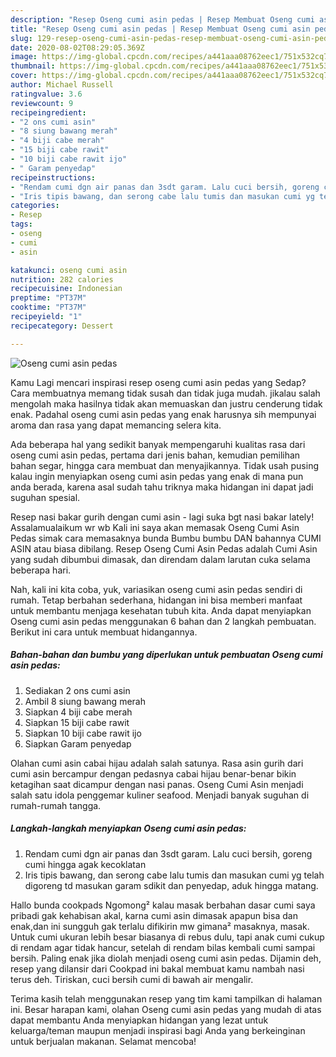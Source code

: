 ```yaml
---
description: "Resep Oseng cumi asin pedas | Resep Membuat Oseng cumi asin pedas Yang Lezat"
title: "Resep Oseng cumi asin pedas | Resep Membuat Oseng cumi asin pedas Yang Lezat"
slug: 129-resep-oseng-cumi-asin-pedas-resep-membuat-oseng-cumi-asin-pedas-yang-lezat
date: 2020-08-02T08:29:05.369Z
image: https://img-global.cpcdn.com/recipes/a441aaa08762eec1/751x532cq70/oseng-cumi-asin-pedas-foto-resep-utama.jpg
thumbnail: https://img-global.cpcdn.com/recipes/a441aaa08762eec1/751x532cq70/oseng-cumi-asin-pedas-foto-resep-utama.jpg
cover: https://img-global.cpcdn.com/recipes/a441aaa08762eec1/751x532cq70/oseng-cumi-asin-pedas-foto-resep-utama.jpg
author: Michael Russell
ratingvalue: 3.6
reviewcount: 9
recipeingredient:
- "2 ons cumi asin"
- "8 siung bawang merah"
- "4 biji cabe merah"
- "15 biji cabe rawit"
- "10 biji cabe rawit ijo"
- " Garam penyedap"
recipeinstructions:
- "Rendam cumi dgn air panas dan 3sdt garam. Lalu cuci bersih, goreng cumi hingga agak kecoklatan"
- "Iris tipis bawang, dan serong cabe lalu tumis dan masukan cumi yg telah digoreng td masukan garam sdikit dan penyedap, aduk hingga matang."
categories:
- Resep
tags:
- oseng
- cumi
- asin

katakunci: oseng cumi asin 
nutrition: 282 calories
recipecuisine: Indonesian
preptime: "PT37M"
cooktime: "PT37M"
recipeyield: "1"
recipecategory: Dessert

---
```



![Oseng cumi asin pedas](https://img-global.cpcdn.com/recipes/a441aaa08762eec1/751x532cq70/oseng-cumi-asin-pedas-foto-resep-utama.jpg)

Kamu Lagi mencari inspirasi resep oseng cumi asin pedas yang Sedap? Cara membuatnya memang tidak susah dan tidak juga mudah. jikalau salah mengolah maka hasilnya tidak akan memuaskan dan justru cenderung tidak enak. Padahal oseng cumi asin pedas yang enak harusnya sih mempunyai aroma dan rasa yang dapat memancing selera kita.

Ada beberapa hal yang sedikit banyak mempengaruhi kualitas rasa dari oseng cumi asin pedas, pertama dari jenis bahan, kemudian pemilihan bahan segar, hingga cara membuat dan menyajikannya. Tidak usah pusing kalau ingin menyiapkan oseng cumi asin pedas yang enak di mana pun anda berada, karena asal sudah tahu triknya maka hidangan ini dapat jadi suguhan spesial.

Resep nasi bakar gurih dengan cumi asin - lagi suka bgt nasi bakar lately! Assalamualaikum wr wb Kali ini saya akan memasak Oseng Cumi Asin Pedas simak cara memasaknya bunda Bumbu bumbu DAN bahannya CUMI ASIN atau biasa dibilang. Resep Oseng Cumi Asin Pedas adalah Cumi Asin yang sudah dibumbui dimasak, dan direndam dalam larutan cuka selama beberapa hari.


Nah, kali ini kita coba, yuk, variasikan oseng cumi asin pedas sendiri di rumah. Tetap berbahan sederhana, hidangan ini bisa memberi manfaat untuk membantu menjaga kesehatan tubuh kita. Anda dapat menyiapkan Oseng cumi asin pedas menggunakan 6 bahan dan 2 langkah pembuatan. Berikut ini cara untuk membuat hidangannya.

<!--inarticleads1-->

##### Bahan-bahan dan bumbu yang diperlukan untuk pembuatan Oseng cumi asin pedas:

1. Sediakan 2 ons cumi asin
1. Ambil 8 siung bawang merah
1. Siapkan 4 biji cabe merah
1. Siapkan 15 biji cabe rawit
1. Siapkan 10 biji cabe rawit ijo
1. Siapkan  Garam penyedap


Olahan cumi asin cabai hijau adalah salah satunya. Rasa asin gurih dari cumi asin bercampur dengan pedasnya cabai hijau benar-benar bikin ketagihan saat dicampur dengan nasi panas. Oseng Cumi Asin menjadi salah satu idola penggemar kuliner seafood. Menjadi banyak suguhan di rumah-rumah tangga. 

<!--inarticleads2-->

##### Langkah-langkah menyiapkan Oseng cumi asin pedas:

1. Rendam cumi dgn air panas dan 3sdt garam. Lalu cuci bersih, goreng cumi hingga agak kecoklatan
1. Iris tipis bawang, dan serong cabe lalu tumis dan masukan cumi yg telah digoreng td masukan garam sdikit dan penyedap, aduk hingga matang.


Hallo bunda cookpads Ngomong² kalau masak berbahan dasar cumi saya pribadi gak kehabisan akal, karna cumi asin dimasak apapun bisa dan enak,dan ini sungguh gak terlalu difikirin mw gimana² masaknya, masak. Untuk cumi ukuran lebih besar biasanya di rebus dulu, tapi anak cumi cukup di rendam agar tidak hancur, setelah di rendam bilas kembali cumi sampai bersih. Paling enak jika diolah menjadi oseng cumi asin pedas. Dijamin deh, resep yang dilansir dari Cookpad ini bakal membuat kamu nambah nasi terus deh. Tiriskan, cuci bersih cumi di bawah air mengalir. 

Terima kasih telah menggunakan resep yang tim kami tampilkan di halaman ini. Besar harapan kami, olahan Oseng cumi asin pedas yang mudah di atas dapat membantu Anda menyiapkan hidangan yang lezat untuk keluarga/teman maupun menjadi inspirasi bagi Anda yang berkeinginan untuk berjualan makanan. Selamat mencoba!
